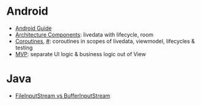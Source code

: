 # Android

- [Android Guide](https://developer.android.com/guide)
- [Architecture Components](https://www.youtube.com/watch?v=FrteWKKVyzI): livedata with lifecycle, room
- [Coroutines](https://www.youtube.com/watch?v=BOHK_w09pVA), [#](https://www.youtube.com/watch?v=ZTDXo0-SKuU): coroutines in scopes of livedata, viewmodel, lifecycles & testing
- [MVP](https://antonioleiva.com/mvp-android/): separate UI logic & business logic out of View

# Java

- [FileInputStream vs BufferInputStream](https://bit.ly/34V3Fbp)
